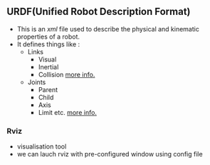 ## URDF(Unified Robot Description Format)

- This is an *xml* file used to describe the physical and kinematic properties of a robot.
- It defines things like :
    + Links
        - Visual
        - Inertial
        - Collision
        [more info.](https://wiki.ros.org/urdf/XML/link)
    + Joints
        - Parent
        - Child
        - Axis
        - Limit etc.
        [more info.](https://wiki.ros.org/urdf/XML/joint)

### Rviz

- visualisation tool
- we can lauch rviz with pre-configured window using config file